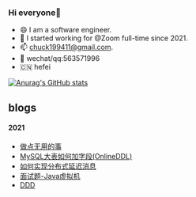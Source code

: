 ### Hi everyone👋

<!--
**chenyyyang/chenyyyang** is a ✨ _special_ ✨ repository because its `README.md` (this file) appears on your GitHub profile.

Here are some ideas to get you started:
-->

- 😄 I am a software engineer.
- 🤔 I started working for @Zoom full-time since 2021.
- 📫 chuck199411@gmail.com.
- 📱 wechat/qq:563571996
- 🇨🇳 hefei
  
    
[![Anurag's GitHub stats](https://github-readme-stats.vercel.app/api?username=chenyyyang&count_private=true&show_icons=true)](https://github.com/anuraghazra/github-readme-stats)

## blogs
#### 2021
- [做点无用的事](https://github.com/chenyyyang/chenyyyang/blob/main/%E5%81%9A%E7%82%B9%E6%97%A0%E7%94%A8%E7%9A%84%E4%BA%8B.md)
- [MySQL大表如何加字段(OnlineDDL)](https://github.com/chenyyyang/chenyyyang/blob/main/MySQL%E5%A4%A7%E8%A1%A8%E5%A6%82%E4%BD%95%E5%8A%A0%E5%AD%97%E6%AE%B5(OnlineDDL).md)
- [如何实现分布式延迟消息](https://github.com/chenyyyang/chenyyyang/blob/main/%E5%A6%82%E4%BD%95%E5%AE%9E%E7%8E%B0%E5%88%86%E5%B8%83%E5%BC%8F%E5%BB%B6%E8%BF%9F%E6%B6%88%E6%81%AF.md)
- [面试题-Java虚拟机](https://github.com/chenyyyang/chenyyyang/blob/main/%E9%9D%A2%E8%AF%95%E9%A2%98-Java%E8%99%9A%E6%8B%9F%E6%9C%BA.md)
- [DDD](https://github.com/chenyyyang/chenyyyang/blob/main/DDD.md)

